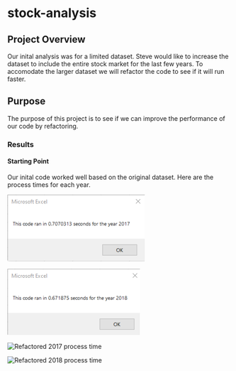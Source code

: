 # stock-analysis

## Project Overview

Our inital analysis was for a limited dataset. Steve would like to increase the dataset to include the entire stock market for the last few years. To accomodate the larger dataset we will refactor the code to see if it will run faster.
## Purpose
The purpose of this project is to see if we can improve the performance of our code by refactoring.

### Results
#### Starting Point
Our inital code worked well based on the original dataset. Here are the process times for each year.

![Inital 2017 process time](Resources/All_Stocks_Analysis_2017.png)

![Initial 2018 process time](Resources/All_Stocks_Analysis_2018.png)

![Refactored 2017 process time](Resource/VBA_Challenge_2017.png)

![Refactored 2018 process time](Resource/VBA_Challenge_2018.png)
